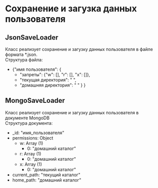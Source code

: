 # Сохранение и загузка данных пользователя
## JsonSaveLoader
Класс реализует сохранение и загузку данных пользователя в файле формата *.json.<br/>
Структура файла:
- {"имя пользователя": {
    - "запреты": {"w": [], "r": [], "x": []},
    - "текущая директория": " ",
    - "домашняя директория": " "
   }
}
## MongoSaveLoader
Класс реализует сохранение и загузку данных пользователя в документе MongoDB<br/>
Структура документа:
- _id: "имя_пользователя"
- permissions: Object
    - w: Array (1)
      - 0: "домашний каталог"
    - r: Array (1)
      - 0: "домашний каталог"
    - x: Array (1)
      - 0: "домашний каталог"
- current_path: "текущий каталог"
- home_path: "домашний каталог"
